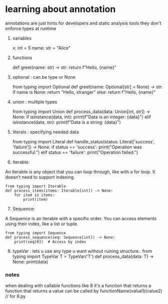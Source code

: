 # learning about annotation
annotations are just hints for developers and static analysis tools
they don't enforce types at runtime


1. variables

    x: int = 5
    name: str = "Alice"

2. functions

    def greet(name: str) -> str:
        return f"Hello, {name}"

3. optional : can be type or None

    from typing import Optional
    def greet(name: Optional[str] = None) -> str:
        if name is None:
            return "Hello, stranger"
        else:
            return f"Hello, {name}"

4. union : multiple types

    from typing import Union
    def process_data(data: Union[int, str]) -> None:
        if isinstance(data, int):
            print(f"Data is an integer: {data}")
        elif isinstance(data, str):
            print(f"Data is a string: {data}")

5. literals : specifying needed data

    from typing import Literal
    def handle_status(status: Literal['success', 'failure']) -> None:
        if status == 'success':
            print("Operation was successful.")
        elif status == 'failure':
            print("Operation failed.")
6. Iterable:

An Iterable is any object that you can loop through, like with a for loop. It doesn’t need to support indexing.

    from typing import Iterable
    def process_items(items: Iterable[int]) -> None:
        for item in items:
            print(item)


7. Sequence:

A Sequence is an iterable with a specific order. You can access elements using their index, like a list or tuple.

    from typing import Sequence
    def process_sequence(seq: Sequence[int]) -> None:
        print(seq[0])  # Access by index

8. typeVar : lets u use any type u want without ruining structure..
    from typing import TypeVar
    T = TypeVar('T')
    def process_data(data: T) -> None:
        print(data)
### notes

when dealing with callable functions like 8
it's a function that returns a function that returns a value
can be called by functionName(value1)(value2) // for 8.py
